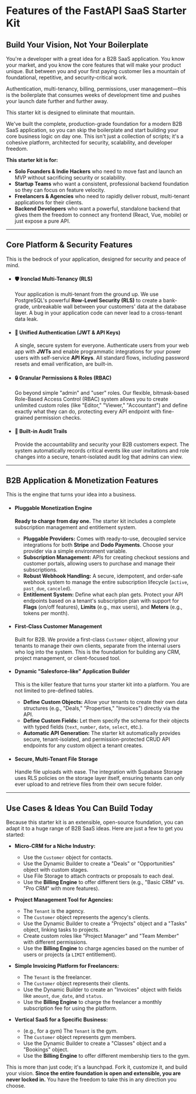 # Features of the FastAPI SaaS Starter Kit

## Build Your Vision, Not Your Boilerplate

You're a developer with a great idea for a B2B SaaS application. You know your market, and you know the core features that will make your product unique. But between you and your first paying customer lies a mountain of foundational, repetitive, and security-critical work.

Authentication, multi-tenancy, billing, permissions, user management—this is the boilerplate that consumes weeks of development time and pushes your launch date further and further away.

This starter kit is designed to eliminate that mountain.

We've built the complete, production-grade foundation for a modern B2B SaaS application, so you can skip the boilerplate and start building your core business logic on day one. This isn't just a collection of scripts; it's a cohesive platform, architected for security, scalability, and developer freedom.

**This starter kit is for:**
*   **Solo Founders & Indie Hackers** who need to move fast and launch an MVP without sacrificing security or scalability.
*   **Startup Teams** who want a consistent, professional backend foundation so they can focus on feature velocity.
*   **Freelancers & Agencies** who need to rapidly deliver robust, multi-tenant applications for their clients.
*   **Backend Developers** who want a powerful, standalone backend that gives them the freedom to connect any frontend (React, Vue, mobile) or just expose a pure API.

---

## Core Platform & Security Features

This is the bedrock of your application, designed for security and peace of mind.

*   #### 🛡️ Ironclad Multi-Tenancy (RLS)
    Your application is multi-tenant from the ground up. We use PostgreSQL's powerful **Row-Level Security (RLS)** to create a bank-grade, unbreakable wall between your customers' data at the database layer. A bug in your application code can never lead to a cross-tenant data leak.

*   #### 🔑 Unified Authentication (JWT & API Keys)
    A single, secure system for everyone. Authenticate users from your web app with **JWTs** and enable programmatic integrations for your power users with self-service **API Keys**. All standard flows, including password resets and email verification, are built-in.

*   #### 🔒 Granular Permissions & Roles (RBAC)
    Go beyond simple "admin" and "user" roles. Our flexible, bitmask-based Role-Based Access Control (RBAC) system allows you to create unlimited custom roles (like "Editor," "Viewer," "Accountant") and define exactly what they can do, protecting every API endpoint with fine-grained permission checks.

*   #### 🔎 Built-in Audit Trails
    Provide the accountability and security your B2B customers expect. The system automatically records critical events like user invitations and role changes into a secure, tenant-isolated audit log that admins can view.

---

## B2B Application & Monetization Features

This is the engine that turns your idea into a business.

*   #### Pluggable Monetization Engine
    **Ready to charge from day one.** The starter kit includes a complete subscription management and entitlement system.
    *   **Pluggable Providers:** Comes with ready-to-use, decoupled service integrations for both **Stripe** and **Dodo Payments**. Choose your provider via a simple environment variable.
    *   **Subscription Management:** APIs for creating checkout sessions and customer portals, allowing users to purchase and manage their subscriptions.
    *   **Robust Webhook Handling:** A secure, idempotent, and order-safe webhook system to manage the entire subscription lifecycle (`active`, `past_due`, `canceled`).
    *   **Entitlement System:** Define what each plan gets. Protect your API endpoints based on a tenant's subscription plan with support for **Flags** (on/off features), **Limits** (e.g., max users), and **Meters** (e.g., tokens per month).

*   #### First-Class Customer Management
    Built for B2B. We provide a first-class `Customer` object, allowing your tenants to manage their own clients, separate from the internal users who log into the system. This is the foundation for building any CRM, project management, or client-focused tool.

*   #### Dynamic "Salesforce-like" Application Builder
    This is the killer feature that turns your starter kit into a platform. You are not limited to pre-defined tables.
    *   **Define Custom Objects:** Allow your tenants to create their own data structures (e.g., "Deals," "Properties," "Invoices") directly via the API.
    *   **Define Custom Fields:** Let them specify the schema for their objects with typed fields (`text`, `number`, `date`, `select`, etc.).
    *   **Automatic API Generation:** The starter kit automatically provides secure, tenant-isolated, and permission-protected CRUD API endpoints for any custom object a tenant creates.

*   #### Secure, Multi-Tenant File Storage
    Handle file uploads with ease. The integration with Supabase Storage uses RLS policies on the storage layer itself, ensuring tenants can only ever upload to and retrieve files from their own secure folder.

---

## Use Cases & Ideas You Can Build Today

Because this starter kit is an extensible, open-source foundation, you can adapt it to a huge range of B2B SaaS ideas. Here are just a few to get you started:

*   **Micro-CRM for a Niche Industry:**
    *   Use the `Customer` object for contacts.
    *   Use the Dynamic Builder to create a "Deals" or "Opportunities" object with custom stages.
    *   Use File Storage to attach contracts or proposals to each deal.
    *   Use the **Billing Engine** to offer different tiers (e.g., "Basic CRM" vs. "Pro CRM" with more features).

*   **Project Management Tool for Agencies:**
    *   The `Tenant` is the agency.
    *   The `Customer` object represents the agency's clients.
    *   Use the Dynamic Builder to create a "Projects" object and a "Tasks" object, linking tasks to projects.
    *   Create custom roles like "Project Manager" and "Team Member" with different permissions.
    *   Use the **Billing Engine** to charge agencies based on the number of users or projects (a `LIMIT` entitlement).

*   **Simple Invoicing Platform for Freelancers:**
    *   The `Tenant` is the freelancer.
    *   The `Customer` object represents their clients.
    *   Use the Dynamic Builder to create an "Invoices" object with fields like `amount`, `due_date`, and `status`.
    *   Use the **Billing Engine** to charge the freelancer a monthly subscription fee for using the platform.

*   **Vertical SaaS for a Specific Business:**
    *   (e.g., for a gym) The `Tenant` is the gym.
    *   The `Customer` object represents gym members.
    *   Use the Dynamic Builder to create a "Classes" object and a "Bookings" object.
    *   Use the **Billing Engine** to offer different membership tiers to the gym.

This is more than just code; it's a launchpad. Fork it, customize it, and build your vision. **Since the entire foundation is open and extensible, you are never locked in.** You have the freedom to take this in any direction you choose.